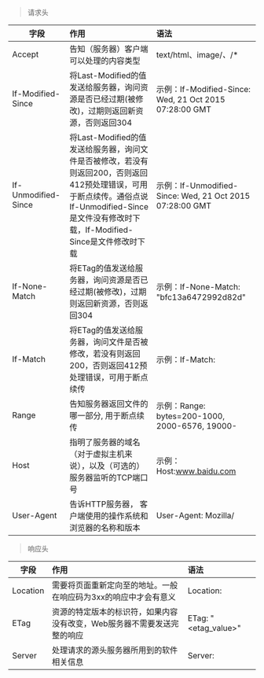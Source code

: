 
>请求头

|字段  |作用 | 语法 |
|-----|:------|:-----|
|Accept|告知（服务器）客户端可以处理的内容类型|text/html、image/*、*/*|
|If-Modified-Since|将Last-Modified的值发送给服务器，询问资源是否已经过期(被修改)，过期则返回新资源，否则返回304|示例：If-Modified-Since: Wed, 21 Oct 2015 07:28:00 GMT|
|If-Unmodified-Since | 将Last-Modified的值发送给服务器，询问文件是否被修改，若没有则返回200，否则返回412预处理错误，可用于断点续传。通俗点说If-Unmodified-Since是文件没有修改时下载，If-Modified-Since是文件修改时下载|示例：If-Unmodified-Since: Wed, 21 Oct 2015 07:28:00 GMT|
|If-None-Match|将ETag的值发送给服务器，询问资源是否已经过期(被修改)，过期则返回新资源，否则返回304|示例：If-None-Match: "bfc13a6472992d82d"|
|If-Match|将ETag的值发送给服务器，询问文件是否被修改，若没有则返回200，否则返回412预处理错误，可用于断点续传|示例：If-Match: |"bfc129c88ca92d82d"
|Range|告知服务器返回文件的哪一部分, 用于断点续传|示例：Range: bytes=200-1000, 2000-6576, 19000-|
|Host|指明了服务器的域名（对于虚拟主机来说），以及（可选的）服务器监听的TCP端口号|示例：Host:www.baidu.com|
|User-Agent|告诉HTTP服务器， 客户端使用的操作系统和浏览器的名称和版本|User-Agent: Mozilla/|

>响应头

|字段  |作用 | 语法 |
|-----|:------|:-----|
|Location|需要将页面重新定向至的地址。一般在响应码为3xx的响应中才会有意义|Location: <url>|
|ETag|资源的特定版本的标识符，如果内容没有改变，Web服务器不需要发送完整的响应|ETag: "<etag_value>"|
|Server|处理请求的源头服务器所用到的软件相关信息|Server: <product>|